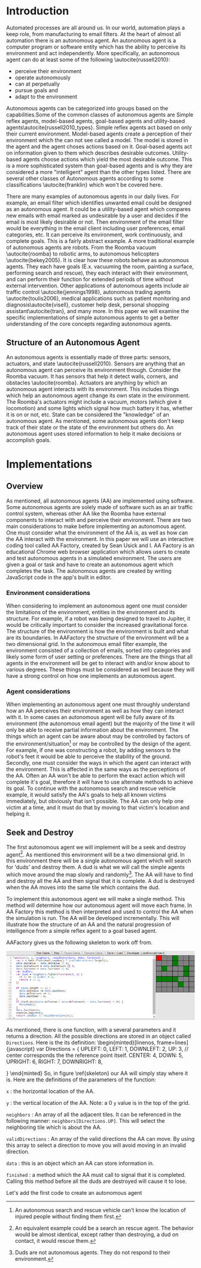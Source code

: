 # Introduction
Automated processes are all around us. In our world, automation plays a keep role, from manufacturing to email filters.  At the heart of almost all automation there is an autonomous agent.  An autonomous agent is a computer program or software entity which has the ability to perceive its environment and act independently. More specifically, an autonomous agent can do at least some of the following \autocite{russell2010}:   

- perceive their environment  
- operate autonomously  
- can at perpetually  
- pursue goals and   
- adapt to the environment  

Autonomous agents can be categorized into groups based on the capabilities.Some of the common classes of autonomous agents are Simple reflex agents, model-based agents, goal-based agents and utility-based agents\autocite{russell2010_types}. Simple reflex agents act based on only their current environment.  Model-based agents create a perception of their environment which the can not see called a model. The model is stored in the agent and the agent choses actions based on it. Goal-based agents act on information given to them which describes desirable outcomes.  Utility-based agents choose actions which yield the most desirable outcome. This is a more sophisticated system than goal-based agents and is why they are considered a more "intelligent" agent than the other types listed. There are several other classes of Autonomous agents according to some classifications  \autocite{franklin} which won't be covered here.  

There are many examples of autonomous agents in our daily lives.  For example, an email filter which identifies unwanted email could be designed as an autonomous agent.  It could be a utility-based agent which compares new emails with email marked as undesirable by a user and decides if the email is most likely desirable or not. Then environment of the email filter would be everything in the email client including user preferences, email categories, etc. It can perceive its environment, work continuously, and complete goals. This is a fairly abstract example. A more traditional example of autonomous agents are robots. From the Roomba vacuum \autocite{roomba} to robotic arms, to autonomous helicopters \autocite{bekey2005}. It is clear how these robots behave as autonomous agents. They each have goals (E.x. vacuuming the room, painting a surface, performing search and rescue), they each interact with their environment, and can perform their function for extended periods of time without external intervention. Other applications of autonomous agents include air traffic control \autocite{jennings1998}, autonomous trading agents \autocite{toulis2006}, medical applications such as patient monitoring and diagnosis\autocite{visell}, customer help desk, personal shopping assistant\autocite{tran}, and many more.  In this paper we will examine the specific implementations of simple autonomous agents to get a better understanding of the core concepts regarding autonomous agents.

## Structure of an Autonomous Agent
An autonomous agents is essentially made of three parts: sensors, actuators, and state \autocite{russell2010}. Sensors are anything that an autonomous agent can perceive its environment through. Consider the Roomba vacuum. It has sensors that help it detect walls, corners, and obstacles \autocite{roomba}. Actuators are anything by which an autonomous agent interacts with its environment. This includes things which help an autonomous agent change its own state in the environment. The Roomba's actuators might include a vacuum, motors (which give it locomotion) and some lights which signal how much battery it has, whether it is on or not, etc. State can be considered the "knowledge" of an autonomous agent. As mentioned, some autonomous agents don't keep track of their state or the state of the environment but others do. An autonomous agent uses stored information to help it make decisions or accomplish goals.

# Implementations
## Overview
As mentioned, all autonomous agents (AA) are implemented using software. Some autonomous agents are solely made of software such as an air traffic control system, whereas other AA like the Roomba have external components to interact with and perceive their environment. There are two main considerations to make before implementing an autonomous agent. One must consider what the environment of the AA is, as well as how can the AA interact with the environment. In this paper we will use an interactive coding tool called AA Factory, created by Sean Usick and I. AA Factory is an educational Chrome web browser application which allows users to create and test autonomous agents in a simulated environment. The users are given a goal or task and have to create an autonomous agent which completes the task.  The autonomous agents are created by writing JavaScript code in the app's built in editor. 

### Environment considerations
When considering to implement an autonomous agent one must consider the limitations of the environment, entities in the environment and its structure. For example, if a robot was being designed to travel to Jupiter, it would be critically important to consider the increased gravitational force. The structure of the environment is how the environment is built and what are its boundaries. In AAFactory the structure of the environment will be a two dimensional grid. In the autonomous email filter example, the environment consisted of a collection of emails, sorted into categories and likely some form of user setting or preferences. There are the things that all agents in the environment will be get to interact with and/or know about to various degrees. These things must be considered as well because they will have a strong control on how one implements an autonomous agent.

### Agent considerations
When implementing an autonomous agent one must throughly understand how an AA perceives their environment as well as how they can interact with it. In some cases an autonomous agent will be fully aware of its environment (the autonomous email agent) but the majority of the time it will only be able to receive partial information about the environment. The things which an agent can be aware about may be controlled by factors of the environment/situation[^AC1] or may be controlled by the design of the agent. For example, if one was constructing a robot, by adding sensors to the robot's feet it would be able to perceive the stability of the ground. Secondly, one must consider the ways in which the agent can interact with the environment. This is affected in the same ways as the perceptions of the AA. Often an AA won't be able to perform the exact action which will complete it's goal, therefore it will have to use alternate methods to achieve its goal. To continue with the autonomous search and rescue vehicle example, it would satisfy the AA's goals to help all known victims immediately, but obviously that isn't possible. The AA can only help one victim at a time, and it must do that by moving to that victim's location and helping it. 

[^AC1]: An autonomous search and rescue vehicle can't know the location of injured people without finding them first.

## Seek and Destroy
The first autonomous agent we will implement will be a seek and destroy agent[^SD1]. As mentioned this environment will be a two dimensional grid. In this environment there will be a single autonomous agent which will search for 'duds' and destroy them. A dud is what we will call the simple agents which move around the map slowly and randomly[^SD2].  The AA will have to find and destroy all the AA and then signal that it is complete. A dud is destroyed when the AA moves into the same tile which contains the dud.  

To implement this autonomous agent we will make a single method. This method will determine how our autonomous agent will move each frame. In AA Factory this method is then interpreted and used to control the AA when the simulation is run. The AA will be developed incrementally. This will illustrate how the structure of an AA and the natural progression of intelligence from a simple reflex agent to a goal based agent.

AAFactory gives us the following skeleton to work off from.  

![The basic skeleton from AAFactory\label{skeleton}](../assets/skeleton.png "skeleton")     

As mentioned, there is one function, with a several parameters and it returns a direction. All the possible directions are stored in an object called `Directions`. Here is the its definition:
\begin{minted}[linenos,
               frame=lines]{javascript}
var Directions = {
  UPLEFT: 0,
  LEFT: 1,
  DOWNLEFT: 2,
  UP: 3,
  // center corresponds the the reference point itself.
  CENTER: 4,
  DOWN: 5,
  UPRIGHT: 6,
  RIGHT: 7,
  DOWNRIGHT: 8,

}
\end{minted}
So, in figure \ref{skeleton} our AA will simply stay where it is. Here are the definitions of the parameters of the function:  

`x`
:   the horizontal location of the AA.  

`y`
:   the vertical location of the AA. Note: a 0 `y` value is in the top of the grid.  

`neighbors`
:   An array of all the adjacent tiles. It can be referenced in the following manner: `neighbors[Directions.UP]`. This will select the neighboring tile which is about the AA.  

`validDirections`
:   An array of the valid directions the AA can move. By using this array to select a direction to move you will avoid moving in an invalid direction.  

`data` 
:   this is an object which an AA can store information in.  

`finished`
:   a method which the AA must call to signal that it is completed. Calling this method before all the duds are destroyed will cause it to lose.

Let's add the first code to create an autonomous agent
[^SD1]: An equivalent example could be a search an rescue agent. The behavior would be almost identical, except rather than destroying, a dud on contact, it would rescue them.
[^SD2]: Duds are not autonomous agents. They do not respond to their environment.